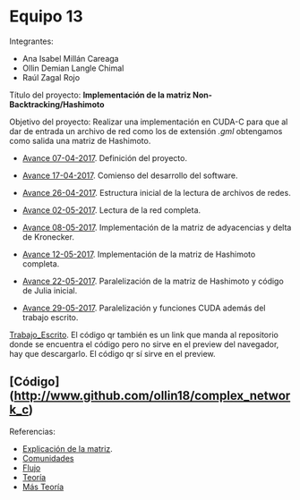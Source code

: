 # Equipo 13

Integrantes:
* Ana Isabel Millán Careaga
* Ollin Demian Langle Chimal
* Raúl Zagal Rojo

Título del proyecto: **Implementación de la matriz Non-Backtracking/Hashimoto**

Objetivo del proyecto: Realizar una implementación en CUDA-C para que al dar de entrada un archivo de red como los de extensión _.gml_ obtengamos como salida una matriz de Hashimoto.

* [Avance 07-04-2017](equipos/equipo_13/avance_07_04_2017). Definición del proyecto. 

* [Avance 17-04-2017](equipos/equipo_13/avance_17_04_2017). Comienso del desarrollo del software.

* [Avance 26-04-2017](equipos/equipo_13/avance_26_04_2017). Estructura inicial de la lectura de archivos de redes.

* [Avance 02-05-2017](equipos/equipo_13/avance_02_05_2017). Lectura de la red completa.

* [Avance 08-05-2017](equipos/equipo_13/avance_08_05_2017). Implementación de la matriz de adyacencias y delta de Kronecker.

* [Avance 12-05-2017](equipos/equipo_13/avance_15_05_2017). Implementación de la matriz de Hashimoto completa.

* [Avance 22-05-2017](equipos/equipo_13/avance_22_05_2017). Paralelización de la matriz de Hashimoto y código de Julia inicial.

* [Avance 29-05-2017](equipos/equipo_13/avance_29_05_2017). Paralelización y funciones CUDA además del trabajo escrito.

[Trabajo_Escrito](equipos/equipo_13/trabajo_escrito/hashimoto_equipo_13.pdf). El código qr también es un link que manda al repositorio donde se encuentra el código pero no sirve en el preview del navegador, hay que descargarlo. El código qr sí sirve en el preview.

[Código] (http://www.github.com/ollin18/complex_network_c)
-

Referencias: 
* [Explicación de la matriz](https://www.quora.com/What-is-an-intuitive-explanation-of-the-Hashimoto-non-backtracking-matrix-and-its-utility-in-network-analysis).
* [Comunidades](https://arxiv.org/pdf/1306.5550.pdf)
* [Flujo](https://arxiv.org/pdf/1308.6494.pdf)
* [Teoría](https://arxiv.org/pdf/0712.0192v1.pdf)
* [Más Teoría](http://iopscience.iop.org/article/10.1209/0295-5075/107/50005/meta)

